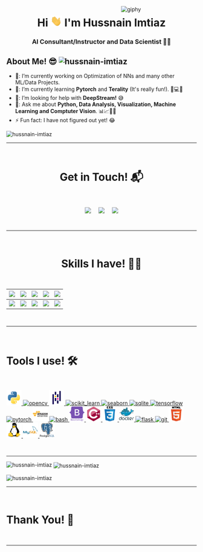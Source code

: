 
[<img align='right' src="https://media.giphy.com/media/M9gbBd9nbDrOTu1Mqx/giphy.gif" width="200" alt="giphy">](https://t.me/voko_aleksey)
<!--
<p align="center">
  <img src="assets/flag-banner.jpg" height="200"/>
</p>
-->
<h1 align="center">Hi <img src="https://raw.githubusercontent.com/ABSphreak/ABSphreak/master/gifs/Hi.gif" width="30px"> I'm Hussnain Imtiaz<a></h1>
<h3 align="center"> AI Consultant/Instructor and Data Scientist 👨‍🔬</h3>
<h2>About Me! 😎                     <img src="https://komarev.com/ghpvc/?username=hussnain-imtiaz&label=Profile%20views&color=0e75b6&style=flat" alt="hussnain-imtiaz" /></h2>
    
- 🔭: I’m currently working on Optimization of NNs and many other ML/Data Projects.
- 🌱: I’m currently learning **Pytorch** and **Terality** (It's really fun!). 🧠💻🤖
- 🤔: I’m looking for help with **DeepStream!** 😅
- 💬: Ask me about **Python, Data Analysis, Visualization, Machine Learning and Comptuter Vision**. 📊📈🤖🧠
- ⚡  Fun fact: I have not figured out yet! 😂
<p align="left"> <img src="https://komarev.com/ghpvc/?username=hussnain-imtiaz&label=Profile%20views&color=0e75b6&style=flat" alt="hussnain-imtiaz" /> </p>  
<hr>
<Br>
<h1 align="center">Get in Touch! 📬</h1>
<Br>
<p align="center">
<a href="https://api.whatsapp.com/send?phone=923111415961&text=Hi%20Hussnain!%20" target="blank"><img align="center" src="https://img.shields.io/badge/Whatsapp-Ping%20me-green"/></a> &nbsp;&nbsp;&nbsp;  
<a href="mailto:hussnainimtiaz0@gmail.com" target="blank"><img align="center" src="https://img.shields.io/badge/Email-Write%20Me-red" /></a>    &nbsp;&nbsp;&nbsp;       
<a href="https://www.linkedin.com/in/hussnain1/" target="blank"><img align="center" src="https://img.shields.io/badge/LinkedIn-Connect-blue" /></a>
</p>
  
<Br>
<hr>
<Br>
<h1 align="center">Skills I have! 🤸‍♂</h1>
<Br>
  
|![](https://img.shields.io/badge/Machine%20Learning-brightgreen?style=for-the-badge)|![](https://img.shields.io/badge/ML-Supervized%20Learning-brightgreen?style=for-the-badge)|![](https://img.shields.io/badge/ML-Unsupervized%20Learning-brightgreen?style=for-the-badge)|![](https://img.shields.io/badge/Web%20Scraping-red?style=for-the-badge)|![](https://img.shields.io/badge/Dashboards-red?style=for-the-badge)|
|---|---|---|---|---|
|![](https://img.shields.io/badge/Data%20Science-blue?style=for-the-badge)|![](https://img.shields.io/badge/DS-Data%20Cleaning-blue?style=for-the-badge)|![](https://img.shields.io/badge/DS-Data%20Analysis-blue?style=for-the-badge)|![](https://img.shields.io/badge/DS-Data%20Visualization-blue?style=for-the-badge)|![](https://img.shields.io/badge/And%20More!-yellow?style=for-the-badge)|
  
  
<Br>
<hr>
<Br>
<h1>Tools I use! 🛠️</h1>
<Br>
 
<p align="left"> 
<a href="https://www.python.org" target="_blank" rel="noreferrer"> <img src="https://raw.githubusercontent.com/devicons/devicon/master/icons/python/python-original.svg" alt="python" width="40" height="40"/> </a>
<a href="https://opencv.org/" target="_blank" rel="noreferrer"> <img src="https://www.vectorlogo.zone/logos/opencv/opencv-icon.svg" alt="opencv" width="40" height="40"/> </a> <a href="https://pandas.pydata.org/" target="_blank" rel="noreferrer"> <img src="https://raw.githubusercontent.com/devicons/devicon/2ae2a900d2f041da66e950e4d48052658d850630/icons/pandas/pandas-original.svg" alt="pandas" width="40" height="40"/> </a> 
<a href="https://scikit-learn.org/" target="_blank" rel="noreferrer"> <img src="https://upload.wikimedia.org/wikipedia/commons/0/05/Scikit_learn_logo_small.svg" alt="scikit_learn" width="40" height="40"/> </a> <a href="https://seaborn.pydata.org/" target="_blank" rel="noreferrer"> <img src="https://seaborn.pydata.org/_images/logo-mark-lightbg.svg" alt="seaborn" width="40" height="40"/> </a> <a href="https://www.sqlite.org/" target="_blank" rel="noreferrer"> <img src="https://www.vectorlogo.zone/logos/sqlite/sqlite-icon.svg" alt="sqlite" width="40" height="40"/> </a> 
<a href="https://www.tensorflow.org" target="_blank" rel="noreferrer"> <img src="https://www.vectorlogo.zone/logos/tensorflow/tensorflow-icon.svg" alt="tensorflow" width="40" height="40"/> </a>   
<a href="https://pytorch.org/" target="_blank" rel="noreferrer"> <img src="https://www.vectorlogo.zone/logos/pytorch/pytorch-icon.svg" alt="pytorch" width="40" height="40"/> </a>   
<a href="https://aws.amazon.com" target="_blank" rel="noreferrer"> <img src="https://raw.githubusercontent.com/devicons/devicon/master/icons/amazonwebservices/amazonwebservices-original-wordmark.svg" alt="aws" width="40" height="40"/> </a> 
<a href="https://www.gnu.org/software/bash/" target="_blank" rel="noreferrer"> <img src="https://www.vectorlogo.zone/logos/gnu_bash/gnu_bash-icon.svg" alt="bash" width="40" height="40"/> </a> 
<a href="https://getbootstrap.com" target="_blank" rel="noreferrer"> <img src="https://raw.githubusercontent.com/devicons/devicon/master/icons/bootstrap/bootstrap-plain-wordmark.svg" alt="bootstrap" width="40" height="40"/> </a> 
<a href="https://www.w3schools.com/cpp/" target="_blank" rel="noreferrer"> <img src="https://raw.githubusercontent.com/devicons/devicon/master/icons/cplusplus/cplusplus-original.svg" alt="cplusplus" width="40" height="40"/> </a> 
<a href="https://www.w3schools.com/css/" target="_blank" rel="noreferrer"> <img src="https://raw.githubusercontent.com/devicons/devicon/master/icons/css3/css3-original-wordmark.svg" alt="css3" width="40" height="40"/> </a> 
<a href="https://www.docker.com/" target="_blank" rel="noreferrer"> <img src="https://raw.githubusercontent.com/devicons/devicon/master/icons/docker/docker-original-wordmark.svg" alt="docker" width="40" height="40"/> </a> 
<a href="https://flask.palletsprojects.com/" target="_blank" rel="noreferrer"> <img src="https://www.vectorlogo.zone/logos/pocoo_flask/pocoo_flask-icon.svg" alt="flask" width="40" height="40"/> </a> 
<a href="https://git-scm.com/" target="_blank" rel="noreferrer"> <img src="https://www.vectorlogo.zone/logos/git-scm/git-scm-icon.svg" alt="git" width="40" height="40"/> </a> <a href="https://www.w3.org/html/" target="_blank" rel="noreferrer"> <img src="https://raw.githubusercontent.com/devicons/devicon/master/icons/html5/html5-original-wordmark.svg" alt="html5" width="40" height="40"/> </a> 
<a href="https://www.linux.org/" target="_blank" rel="noreferrer"> <img src="https://raw.githubusercontent.com/devicons/devicon/master/icons/linux/linux-original.svg" alt="linux" width="40" height="40"/> </a> 
<a href="https://www.mysql.com/" target="_blank" rel="noreferrer"> <img src="https://raw.githubusercontent.com/devicons/devicon/master/icons/mysql/mysql-original-wordmark.svg" alt="mysql" width="40" height="40"/> </a> 
<a href="https://www.postgresql.org" target="_blank" rel="noreferrer"> 
<img src="https://raw.githubusercontent.com/devicons/devicon/master/icons/postgresql/postgresql-original-wordmark.svg" alt="postgresql" width="40" height="40"/> </a> 

</p>

<Br>
<hr>

<p><img align="left" src="https://github-readme-stats.vercel.app/api/top-langs?username=hussnain-imtiaz&show_icons=true&locale=en&layout=compact" alt="hussnain-imtiaz" /></p>

<p>&nbsp;<img align="center" src="https://github-readme-stats.vercel.app/api?username=hussnain-imtiaz&show_icons=true&locale=en" alt="hussnain-imtiaz" /></p>

<p><img align="center" src="https://github-readme-streak-stats.herokuapp.com/?user=hussnain-imtiaz&" alt="hussnain-imtiaz" /></p>

<hr>

<Br>
<h1>Thank You! 🤵 </h1>
<Br>

------

